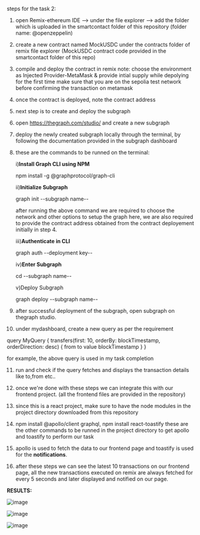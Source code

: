 steps for the task 2:

1. open Remix-ethereum IDE --> under the file explorer --> 
    add the folder which is uploaded in the smartcontact folder of this repository
                   (folder name: @openzeppelin)


2. create a new contract named MockUSDC under the contracts folder of remix file explorer
      (MockUSDC contract code provided in the smartcontact folder of this repo)


3. compile and deploy the contract in remix
   note: choose the environment as Injected Provider-MetaMask &  provide intial supply while depolying for the first time
   make sure that you are on the sepolia test network before confirming the transaction on metamask


4. once the contract is deployed, note the contract address


5. next step is to create and deploy the subgraph


6. open https://thegraph.com/studio/ and create a new subgraph


7. deploy the newly created subgraph locally through the terminal, by following the documentation provided in the subgraph dashboard


8. these are the commands to be runned on the terminal:


    i)**Install Graph CLI using NPM**

   npm install -g @graphprotocol/graph-cli

    ii)**Initialize Subgraph**

    graph init --subgraph name--

    after running the above command we are required to choose the network and other options to setup the graph
   here, we are also required to provide the contract address obtained from the contract deployement initially in step 4.

    iii)**Authenticate in CLI**

     graph auth --deployment key--

    iv)**Enter Subgraph**

    cd --subgraph name--

    v)Deploy Subgraph

    graph deploy --subgraph name--


9. after successful deployment of the subgraph, open subgraph on thegraph studio.


10. under mydashboard, create a new query as per the requirement 

 query MyQuery {
  transfers(first: 10, orderBy: blockTimestamp, orderDirection: desc) {
    from
    to
    value
    blockTimestamp
  }
}

for example, the above query is used in my task completion 


11. run and check if the  query fetches and displays the transaction details like to,from etc..


12. once we're done with these steps we can integrate this with our frontend project.
    (all the frontend files are provided in the repository)


13. since this is a react project, make sure to have the node modules in the project directory downloaded from this repository


14. npm install @apollo/client graphql,
    npm install react-toastify
    these are the other commands to be runned in the project directory to get apollo and toastify to perform our task


15. apollo is used to fetch the data to our frontend page and toastify is used for the **notifications**.


16. after these steps we can see the latest 10 transactions on our frontend page, all the new transactions executed on remix are always
      fetched for every 5 seconds and later displayed and notified on our page.
















**RESULTS:**

   ![image](https://github.com/user-attachments/assets/5e71c924-c1dd-44ed-8d15-ec50b6bddc66)




   ![image](https://github.com/user-attachments/assets/df486dac-2e4a-4639-8980-b1d8105ad34f)




![image](https://github.com/user-attachments/assets/e6bd679f-acbd-46ce-82ef-262cc1c2ffa6)

